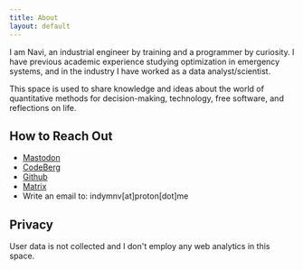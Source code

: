 ```yaml
---
title: About
layout: default
---
```


I am Navi, an industrial engineer by training and a programmer by curiosity. I have previous academic experience studying optimization in emergency systems, and in the industry I have worked as a data analyst/scientist. 

This space is used to share knowledge and ideas about the world of quantitative methods for decision-making, technology, free software, and reflections on life. 

## How to Reach Out
* [Mastodon](https://fosstodon.org/@indymnv)
* [CodeBerg](https://codeberg.org/indymnv)
* [Github](https://github.com/indymnv)
* [Matrix](https://matrix.to/#/@navi93:matrix.org)
* Write an email to: indymnv[at]proton[dot]me

## Privacy

User data is not collected and I don't employ any web analytics in this space.
